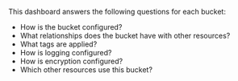 This dashboard answers the following questions for each bucket:

- How is the bucket configured?
- What relationships does the bucket have with other resources?
- What tags are applied?
- How is logging configured?
- How is encryption configured?
- Which other resources use this bucket?
